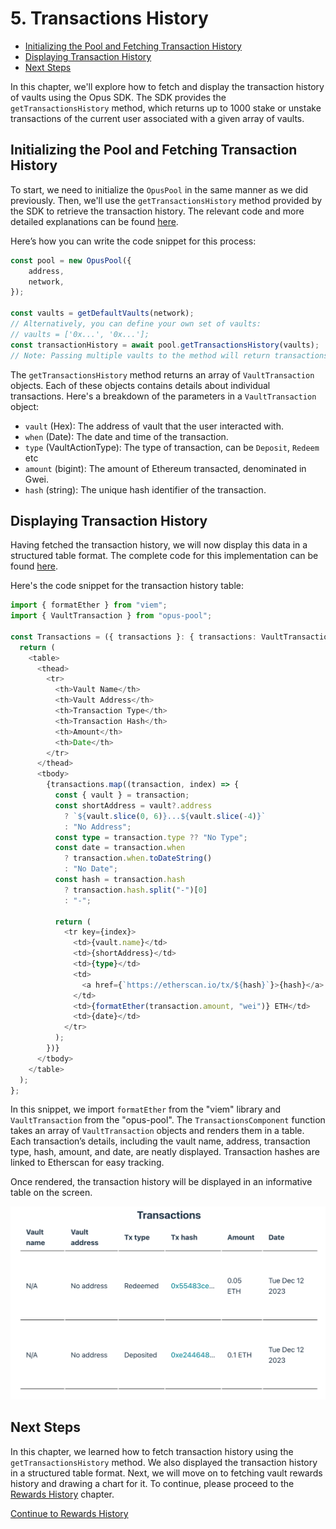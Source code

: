 # 5. Transactions History

-   [Initializing the Pool and Fetching Transaction History](#initializing-the-pool-and-fetching-transaction-history)
-   [Displaying Transaction History](#displaying-transaction-history)
-   [Next Steps](#next-steps)

In this chapter, we'll explore how to fetch and display the transaction history of vaults using the Opus SDK. The SDK provides the `getTransactionsHistory` method, which returns up to 1000 stake or unstake transactions of the current user associated with a given array of vaults.

## Initializing the Pool and Fetching Transaction History

To start, we need to initialize the `OpusPool` in the same manner as we did previously. Then, we'll use the `getTransactionsHistory` method provided by the SDK to retrieve the transaction history. The relevant code and more detailed explanations can be found [here][get-transactions-history-usage].

Here’s how you can write the code snippet for this process:

```typescript
const pool = new OpusPool({
    address,
    network,
});

const vaults = getDefaultVaults(network);
// Alternatively, you can define your own set of vaults:
// vaults = ['0x...', '0x...'];
const transactionHistory = await pool.getTransactionsHistory(vaults);
// Note: Passing multiple vaults to the method will return transactions for all of them.
```

The `getTransactionsHistory` method returns an array of `VaultTransaction` objects. Each of these objects contains details about individual transactions. Here's a breakdown of the parameters in a `VaultTransaction` object:

-   `vault` (Hex): The address of vault that the user interacted with.
-   `when` (Date): The date and time of the transaction.
-   `type` (VaultActionType): The type of transaction, can be `Deposit`, `Redeem` etc
-   `amount` (bigint): The amount of Ethereum transacted, denominated in Gwei.
-   `hash` (string): The unique hash identifier of the transaction.

## Displaying Transaction History

Having fetched the transaction history, we will now display this data in a structured table format. The complete code for this implementation can be found [here][get-transactions-history-ui].

Here's the code snippet for the transaction history table:

```typescript
import { formatEther } from "viem";
import { VaultTransaction } from "opus-pool";

const Transactions = ({ transactions }: { transactions: VaultTransaction[] }) => {
  return (
    <table>
      <thead>
        <tr>
          <th>Vault Name</th>
          <th>Vault Address</th>
          <th>Transaction Type</th>
          <th>Transaction Hash</th>
          <th>Amount</th>
          <th>Date</th>
        </tr>
      </thead>
      <tbody>
        {transactions.map((transaction, index) => {
          const { vault } = transaction;
          const shortAddress = vault?.address
            ? `${vault.slice(0, 6)}...${vault.slice(-4)}`
            : "No Address";
          const type = transaction.type ?? "No Type";
          const date = transaction.when
            ? transaction.when.toDateString()
            : "No Date";
          const hash = transaction.hash
            ? transaction.hash.split("-")[0]
            : "-";

          return (
            <tr key={index}>
              <td>{vault.name}</td>
              <td>{shortAddress}</td>
              <td>{type}</td>
              <td>
                <a href={`https://etherscan.io/tx/${hash}`}>{hash}</a>
              </td>
              <td>{formatEther(transaction.amount, "wei")} ETH</td>
              <td>{date}</td>
            </tr>
          );
        })}
      </tbody>
    </table>
  );
};
```

In this snippet, we import `formatEther` from the "viem" library and `VaultTransaction` from the "opus-pool". The `TransactionsComponent` function takes an array of `VaultTransaction` objects and renders them in a table. Each transaction’s details, including the vault name, address, transaction type, hash, amount, and date, are neatly displayed. Transaction hashes are linked to Etherscan for easy tracking.

Once rendered, the transaction history will be displayed in an informative table on the screen.

![Transactions history](../media/transactionsHistory.png)

## Next Steps

In this chapter, we learned how to fetch transaction history using the `getTransactionsHistory` method. We also displayed the transaction history in a structured table format. Next, we will move on to fetching vault rewards history and drawing a chart for it. To continue, please proceed to the [Rewards History][rewards-history] chapter.

[Continue to Rewards History][rewards-history]

[get-transactions-history-usage]: https://github.com/ChorusOne/opus-pool-demo/blob/master/src/hooks/useTransactions.ts#L21
[get-transactions-history-ui]: https://github.com/ChorusOne/opus-pool-demo/blob/master/src/components/Interactions.tsx#L52
[rewards-history]: ./8-rewards-history.md

